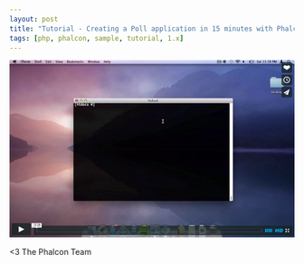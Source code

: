 ```yaml
---
layout: post
title: "Tutorial - Creating a Poll application in 15 minutes with Phalcon"
tags: [php, phalcon, sample, tutorial, 1.x]
---
```


[![Create a Poll Application in 15 minutes](/assets/files/2013-03-31-poll-application.png)](https://vimeo.com/63022489 "Create a Poll Application in 15 minutes - Click to Watch!")


<!--more-->
<3 The Phalcon Team
